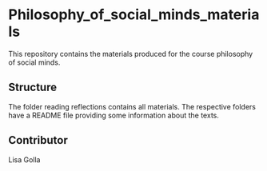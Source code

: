 # Philosophy_of_social_minds_materials
This repository contains the materials produced for the course philosophy of social minds.

## Structure 
The folder reading reflections contains all materials. The respective folders have a README file providing some information about the texts. 

## Contributor 
Lisa Golla 
